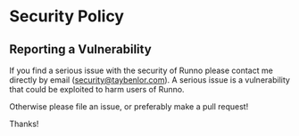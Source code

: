 # Security Policy

## Reporting a Vulnerability

If you find a serious issue with the security of Runno please contact me directly by email (security@taybenlor.com).
A serious issue is a vulnerability that could be exploited to harm users of Runno.

Otherwise please file an issue, or preferably make a pull request!

Thanks!
